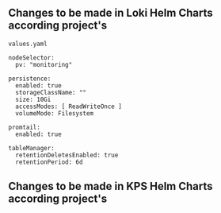 ## Changes to be made in Loki Helm Charts according project's

`values.yaml`

```console
nodeSelector:
  pv: "monitoring"

persistence:
  enabled: true
  storageClassName: ""
  size: 10Gi
  accessModes: [ ReadWriteOnce ]
  volumeMode: Filesystem

promtail:
  enabled: true

tableManager:
  retentionDeletesEnabled: true
  retentionPeriod: 6d
```

## Changes to be made in KPS Helm Charts according project's
